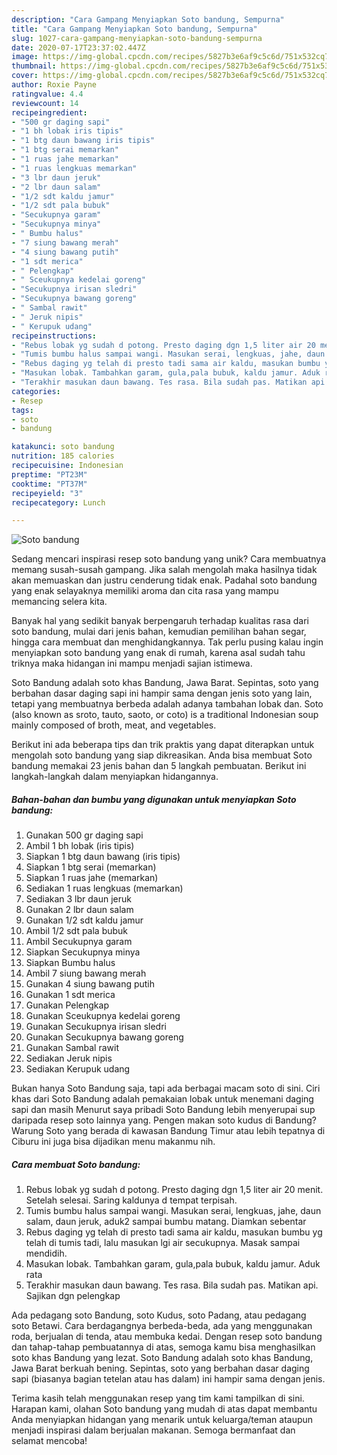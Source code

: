 ```yaml
---
description: "Cara Gampang Menyiapkan Soto bandung, Sempurna"
title: "Cara Gampang Menyiapkan Soto bandung, Sempurna"
slug: 1027-cara-gampang-menyiapkan-soto-bandung-sempurna
date: 2020-07-17T23:37:02.447Z
image: https://img-global.cpcdn.com/recipes/5827b3e6af9c5c6d/751x532cq70/soto-bandung-foto-resep-utama.jpg
thumbnail: https://img-global.cpcdn.com/recipes/5827b3e6af9c5c6d/751x532cq70/soto-bandung-foto-resep-utama.jpg
cover: https://img-global.cpcdn.com/recipes/5827b3e6af9c5c6d/751x532cq70/soto-bandung-foto-resep-utama.jpg
author: Roxie Payne
ratingvalue: 4.4
reviewcount: 14
recipeingredient:
- "500 gr daging sapi"
- "1 bh lobak iris tipis"
- "1 btg daun bawang iris tipis"
- "1 btg serai memarkan"
- "1 ruas jahe memarkan"
- "1 ruas lengkuas memarkan"
- "3 lbr daun jeruk"
- "2 lbr daun salam"
- "1/2 sdt kaldu jamur"
- "1/2 sdt pala bubuk"
- "Secukupnya garam"
- "Secukupnya minya"
- " Bumbu halus"
- "7 siung bawang merah"
- "4 siung bawang putih"
- "1 sdt merica"
- " Pelengkap"
- " Sceukupnya kedelai goreng"
- "Secukupnya irisan sledri"
- "Secukupnya bawang goreng"
- " Sambal rawit"
- " Jeruk nipis"
- " Kerupuk udang"
recipeinstructions:
- "Rebus lobak yg sudah d potong. Presto daging dgn 1,5 liter air 20 menit. Setelah selesai. Saring kaldunya d tempat terpisah."
- "Tumis bumbu halus sampai wangi. Masukan serai, lengkuas, jahe, daun salam, daun jeruk, aduk2 sampai bumbu matang. Diamkan sebentar"
- "Rebus daging yg telah di presto tadi sama air kaldu, masukan bumbu yg telah di tumis tadi, lalu masukan lgi air secukupnya. Masak sampai mendidih."
- "Masukan lobak. Tambahkan garam, gula,pala bubuk, kaldu jamur. Aduk rata"
- "Terakhir masukan daun bawang. Tes rasa. Bila sudah pas. Matikan api. Sajikan dgn pelengkap"
categories:
- Resep
tags:
- soto
- bandung

katakunci: soto bandung 
nutrition: 185 calories
recipecuisine: Indonesian
preptime: "PT23M"
cooktime: "PT37M"
recipeyield: "3"
recipecategory: Lunch

---
```



![Soto bandung](https://img-global.cpcdn.com/recipes/5827b3e6af9c5c6d/751x532cq70/soto-bandung-foto-resep-utama.jpg)

Sedang mencari inspirasi resep soto bandung yang unik? Cara membuatnya memang susah-susah gampang. Jika salah mengolah maka hasilnya tidak akan memuaskan dan justru cenderung tidak enak. Padahal soto bandung yang enak selayaknya memiliki aroma dan cita rasa yang mampu memancing selera kita.

Banyak hal yang sedikit banyak berpengaruh terhadap kualitas rasa dari soto bandung, mulai dari jenis bahan, kemudian pemilihan bahan segar, hingga cara membuat dan menghidangkannya. Tak perlu pusing kalau ingin menyiapkan soto bandung yang enak di rumah, karena asal sudah tahu triknya maka hidangan ini mampu menjadi sajian istimewa.

Soto Bandung adalah soto khas Bandung, Jawa Barat. Sepintas, soto yang berbahan dasar daging sapi ini hampir sama dengan jenis soto yang lain, tetapi yang membuatnya berbeda adalah adanya tambahan lobak dan. Soto (also known as sroto, tauto, saoto, or coto) is a traditional Indonesian soup mainly composed of broth, meat, and vegetables.


Berikut ini ada beberapa tips dan trik praktis yang dapat diterapkan untuk mengolah soto bandung yang siap dikreasikan. Anda bisa membuat Soto bandung memakai 23 jenis bahan dan 5 langkah pembuatan. Berikut ini langkah-langkah dalam menyiapkan hidangannya.

<!--inarticleads1-->

##### Bahan-bahan dan bumbu yang digunakan untuk menyiapkan Soto bandung:

1. Gunakan 500 gr daging sapi
1. Ambil 1 bh lobak (iris tipis)
1. Siapkan 1 btg daun bawang (iris tipis)
1. Siapkan 1 btg serai (memarkan)
1. Siapkan 1 ruas jahe (memarkan)
1. Sediakan 1 ruas lengkuas (memarkan)
1. Sediakan 3 lbr daun jeruk
1. Gunakan 2 lbr daun salam
1. Gunakan 1/2 sdt kaldu jamur
1. Ambil 1/2 sdt pala bubuk
1. Ambil Secukupnya garam
1. Siapkan Secukupnya minya
1. Siapkan  Bumbu halus
1. Ambil 7 siung bawang merah
1. Gunakan 4 siung bawang putih
1. Gunakan 1 sdt merica
1. Gunakan  Pelengkap
1. Gunakan  Sceukupnya kedelai goreng
1. Gunakan Secukupnya irisan sledri
1. Gunakan Secukupnya bawang goreng
1. Gunakan  Sambal rawit
1. Sediakan  Jeruk nipis
1. Sediakan  Kerupuk udang


Bukan hanya Soto Bandung saja, tapi ada berbagai macam soto di sini. Ciri khas dari Soto Bandung adalah pemakaian lobak untuk menemani daging sapi dan masih Menurut saya pribadi Soto Bandung lebih menyerupai sup daripada resep soto lainnya yang. Pengen makan soto kudus di Bandung? Warung Soto yang berada di kawasan Bandung Timur atau lebih tepatnya di Ciburu ini juga bisa dijadikan menu makanmu nih. 

<!--inarticleads2-->

##### Cara membuat Soto bandung:

1. Rebus lobak yg sudah d potong. Presto daging dgn 1,5 liter air 20 menit. Setelah selesai. Saring kaldunya d tempat terpisah.
1. Tumis bumbu halus sampai wangi. Masukan serai, lengkuas, jahe, daun salam, daun jeruk, aduk2 sampai bumbu matang. Diamkan sebentar
1. Rebus daging yg telah di presto tadi sama air kaldu, masukan bumbu yg telah di tumis tadi, lalu masukan lgi air secukupnya. Masak sampai mendidih.
1. Masukan lobak. Tambahkan garam, gula,pala bubuk, kaldu jamur. Aduk rata
1. Terakhir masukan daun bawang. Tes rasa. Bila sudah pas. Matikan api. Sajikan dgn pelengkap


Ada pedagang soto Bandung, soto Kudus, soto Padang, atau pedagang soto Betawi. Cara berdagangnya berbeda-beda, ada yang menggunakan roda, berjualan di tenda, atau membuka kedai. Dengan resep soto bandung dan tahap-tahap pembuatannya di atas, semoga kamu bisa menghasilkan soto khas Bandung yang lezat. Soto Bandung adalah soto khas Bandung, Jawa Barat berkuah bening. Sepintas, soto yang berbahan dasar daging sapi (biasanya bagian tetelan atau has dalam) ini hampir sama dengan jenis. 

Terima kasih telah menggunakan resep yang tim kami tampilkan di sini. Harapan kami, olahan Soto bandung yang mudah di atas dapat membantu Anda menyiapkan hidangan yang menarik untuk keluarga/teman ataupun menjadi inspirasi dalam berjualan makanan. Semoga bermanfaat dan selamat mencoba!
